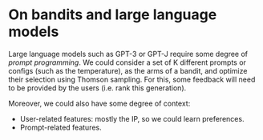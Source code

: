 # On bandits and large language models

Large language models such as GPT-3 or GPT-J require some degree of _prompt programming_. We could consider a set of K different prompts or configs \(such as the temperature\), as the arms of a bandit, and optimize their selection using Thomson sampling. For this, some feedback will need to be provided by the users \(i.e. rank this generation\).

Moreover, we could also have some degree of context:

* User-related features: mostly the IP, so we could learn preferences.
* Prompt-related features.



